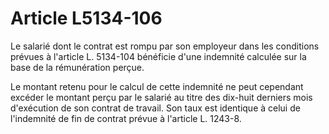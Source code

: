 # Article L5134-106

Le salarié dont le contrat est rompu par son employeur dans les conditions prévues à l'article L. 5134-104 bénéficie d'une indemnité calculée sur la base de la rémunération perçue.

Le montant retenu pour le calcul de cette indemnité ne peut cependant excéder le montant perçu par le salarié au titre des dix-huit derniers mois d'exécution de son contrat de travail. Son taux est identique à celui de l'indemnité de fin de contrat prévue à l'article L. 1243-8.